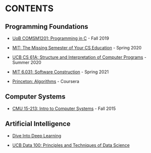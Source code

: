 # CONTENTS

## Programming Foundations

- [UoB COMSM1201: Programming in C](https://github.com/yxqiu1997/Exercises-of-DS-and-Algorithms) - Fall 2019

- [MIT: The Missing Semester of Your CS Education](https://github.com/yxqiu1997/mit-missing-semester) - Spring 2020

- [UCB CS 61A: Structure and Interpretation of Computer Programs](https://github.com/yxqiu1997/ucb-cs61a) - Summer 2020

- [MIT 6.031: Software Construction](https://github.com/yxqiu1997/mit-software-construction) - Spring 2021

- [Princeton: Algorithms](https://github.com/yxqiu1997/princeton-algorithms) - Coursera

## Computer Systems

- [CMU 15-213: Intro to Computer Systems](https://github.com/yxqiu1997/cmu-csapp) - Fall 2015

<!-- compiler / operating systems...

databases, network -->

## Artificial Intelligence

- [Dive Into Deep Learning](https://github.com/yxqiu1997/d2l-pytorch)

- [UCB Data 100: Principles and Techniques of Data Science](https://github.com/yxqiu1997/ucb-ds100)

<!-- ## Documents

- [Essential C++](docs/essential-cpp/) by *Stanley B. Lippman*

- [C++ Series](docs/cherno-cpp.md) by [The Cherno](https://www.youtube.com/watch?v=18c3MTX0PK0&list=PLlrATfBNZ98dudnM48yfGUldqGD0S4FFb)

- [Leetcode Solutions](docs/leetcode/) -->
